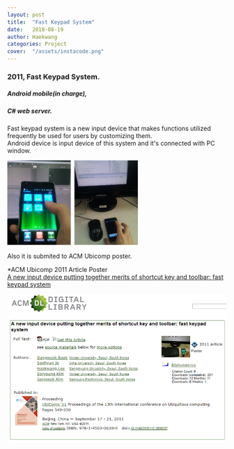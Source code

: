 ```yaml
---
layout: post
title:  "Fast Keypad System"
date:   2018-08-19
author: Haekwang
categories: Project
cover:  "/assets/instacode.png"
---
```

  
### 2011, Fast Keypad System.     
##### Android mobile(in charge),  
##### C# web server.  
         
Fast keypad system is a new input device that makes functions utilized frequently be used for users by customizing them.     
Android device is input device of this system and it's connected with PC window.  
  
<img src="/assets/res/20180818/20180818_3_1.bmp" alt="image1" width="300px"/>    
  
Also it is submited to ACM Ubicomp poster.   
  
*ACM Ubicomp 2011 Article Poster  
[A new input device putting together merits of shortcut key and toolbar: fast keypad system](https://dl.acm.org/citation.cfm?id=2030207&dl=ACM&coll=DL)  
  
<img src="/assets/res/20180818/20180818_3_2.PNG" alt="image1" width="600px"/>      


    
